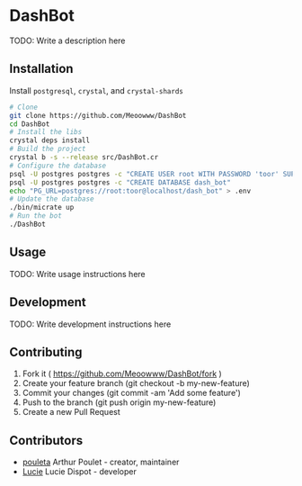 # DashBot

TODO: Write a description here

## Installation

Install ``postgresql``, ``crystal``, and ``crystal-shards``

```sh
# Clone
git clone https://github.com/Meoowww/DashBot
cd DashBot
# Install the libs
crystal deps install
# Build the project
crystal b -s --release src/DashBot.cr
# Configure the database
psql -U postgres postgres -c "CREATE USER root WITH PASSWORD 'toor' SUPERUSER;"
psql -U postgres postgres -c "CREATE DATABASE dash_bot"
echo "PG_URL=postgres://root:toor@localhost/dash_bot" > .env
# Update the database
./bin/micrate up
# Run the bot
./DashBot
```


## Usage



TODO: Write usage instructions here

## Development

TODO: Write development instructions here

## Contributing

1. Fork it ( https://github.com/Meoowww/DashBot/fork )
2. Create your feature branch (git checkout -b my-new-feature)
3. Commit your changes (git commit -am 'Add some feature')
4. Push to the branch (git push origin my-new-feature)
5. Create a new Pull Request

## Contributors

- [pouleta](https://github.com/Nephos) Arthur Poulet - creator, maintainer
- [Lucie](https://github.com/Lucie-Dispot) Lucie Dispot - developer
